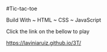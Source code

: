 #Tic-tac-toe

Build With
~ HTML
~ CSS
~ JavaScript


Click the link on the bellow to play

https://laviniaruiz.github.io/3T/
